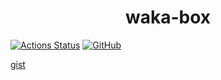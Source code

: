 <h1 align="center">waka-box</h1>

[![Actions Status](https://github.com/SnO2WMaN/waka-box/workflows/Node%20CI/badge.svg)](https://github.com/SnO2WMaN/waka-box/actions)
[![GitHub](https://img.shields.io/github/license/SnO2WMaN/waka-box)](https://github.com/SnO2WMaN/waka-box/blob/master/LICENSE)

[gist](https://gist.github.com/SnO2WMaN/c9af3331cfd9897233364708bfdef222)
